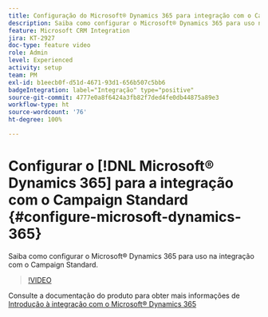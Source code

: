 ```yaml
---
title: Configuração do Microsoft® Dynamics 365 para integração com o Campaign Standard
description: Saiba como configurar o Microsoft® Dynamics 365 para uso na integração Dynamics e Campaign Standard.
feature: Microsoft CRM Integration
jira: KT-2927
doc-type: feature video
role: Admin
level: Experienced
activity: setup
team: PM
exl-id: b1eecb0f-d51d-4671-93d1-656b507c5bb6
badgeIntegration: label="Integração" type="positive"
source-git-commit: 4777e0a8f6424a3fb82f7ded4fe0db44875a89e3
workflow-type: ht
source-wordcount: '76'
ht-degree: 100%

---
```


# Configurar o [!DNL Microsoft® Dynamics 365] para a integração com o Campaign Standard {#configure-microsoft-dynamics-365}

Saiba como configurar o Microsoft® Dynamics 365 para uso na integração com o Campaign Standard.

>[!VIDEO](https://video.tv.adobe.com/v/27637?quality=12&learn=on)

Consulte a documentação do produto para obter mais informações de [Introdução à integração com o Microsoft® Dynamics 365](https://experienceleague.adobe.com/docs/campaign-standard/using/integrating-with-adobe-cloud/campaign-and-microsoft-dynamics-365/d365-acs-get-started.html?lang=pt-BR)
